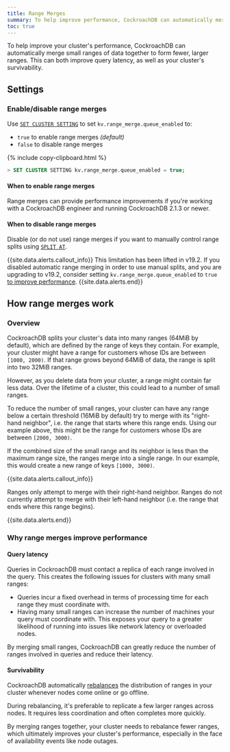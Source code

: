 ```yaml
---
title: Range Merges
summary: To help improve performance, CockroachDB can automatically merge small ranges of data together.
toc: true
---
```


To help improve your cluster's performance, CockroachDB can automatically merge small ranges of data together to form fewer, larger ranges. This can both improve query latency, as well as your cluster's survivability.

## Settings

### Enable/disable range merges

Use [`SET CLUSTER SETTING`](set-cluster-setting.html) to set `kv.range_merge.queue_enabled` to:

- `true` to enable range merges *(default)*
- `false` to disable range merges

{% include copy-clipboard.html %}
~~~ sql
> SET CLUSTER SETTING kv.range_merge.queue_enabled = true;
~~~

#### When to enable range merges

Range merges can provide performance improvements if you're working with a CockroachDB engineer and running CockroachDB 2.1.3 or newer.

#### When to disable range merges

Disable (or do not use) range merges if you want to manually control range splits using [`SPLIT AT`](split-at.html).

{{site.data.alerts.callout_info}}
This limitation has been lifted in v19.2. If you disabled automatic range merging in order to use manual splits, and you are upgrading to v19.2, consider setting `kv.range_merge.queue_enabled` to `true` [to improve performance](range-merges.html#why-range-merges-improve-performance).
{{site.data.alerts.end}}

## How range merges work

### Overview

CockroachDB splits your cluster's data into many ranges (64MiB by default), which are defined by the range of keys they contain. For example, your cluster might have a range for customers whose IDs are between `[1000, 2000)`. If that range grows beyond 64MiB of data, the range is split into two 32MiB ranges.

However, as you delete data from your cluster, a range might contain far less data. Over the lifetime of a cluster, this could lead to a number of small ranges.

To reduce the number of small ranges, your cluster can have any range below a certain threshold (16MiB by default) try to merge with its "right-hand neighbor", i.e. the range that starts where this range ends. Using our example above, this might be the range for customers whose IDs are between `[2000, 3000)`.

If the combined size of the small range and its neighbor is less than the maximum range size, the ranges merge into a single range. In our example, this would create a new range of keys `[1000, 3000)`.

{{site.data.alerts.callout_info}}

Ranges only attempt to merge with their right-hand neighbor. Ranges do not currently attempt to merge with their left-hand neighbor (i.e. the range that ends where this range begins).

{{site.data.alerts.end}}

### Why range merges improve performance

#### Query latency

Queries in CockroachDB must contact a replica of each range involved in the query. This creates the following issues for clusters with many small ranges:

- Queries incur a fixed overhead in terms of processing time for each range they must coordinate with.
- Having many small ranges can increase the number of machines your query must coordinate with. This exposes your query to a greater likelihood of running into issues like network latency or overloaded nodes.

By merging small ranges, CockroachDB can greatly reduce the number of ranges involved in queries and reduce their latency.

#### Survivability

CockroachDB automatically [rebalances](architecture/replication-layer.html) the distribution of ranges in your cluster whenever nodes come online or go offline.

During rebalancing, it's preferable to replicate a few larger ranges across nodes. It requires less coordination and often completes more quickly.

By merging ranges together, your cluster needs to rebalance fewer ranges, which ultimately improves your cluster's performance, especially in the face of availability events like node outages.
